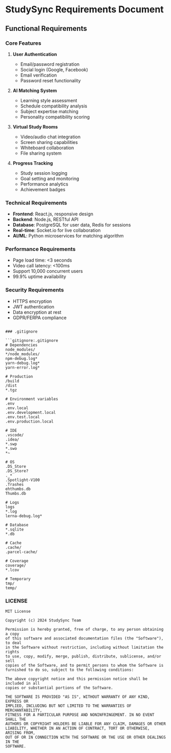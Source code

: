 # StudySync Requirements Document

## Functional Requirements

### Core Features
1. **User Authentication**
   - Email/password registration
   - Social login (Google, Facebook)
   - Email verification
   - Password reset functionality

2. **AI Matching System**
   - Learning style assessment
   - Schedule compatibility analysis
   - Subject expertise matching
   - Personality compatibility scoring

3. **Virtual Study Rooms**
   - Video/audio chat integration
   - Screen sharing capabilities
   - Whiteboard collaboration
   - File sharing system

4. **Progress Tracking**
   - Study session logging
   - Goal setting and monitoring
   - Performance analytics
   - Achievement badges

### Technical Requirements
- **Frontend**: React.js, responsive design
- **Backend**: Node.js, RESTful API
- **Database**: PostgreSQL for user data, Redis for sessions
- **Real-time**: Socket.io for live collaboration
- **AI/ML**: Python microservices for matching algorithm

### Performance Requirements
- Page load time: <3 seconds
- Video call latency: <100ms
- Support 10,000 concurrent users
- 99.9% uptime availability

### Security Requirements
- HTTPS encryption
- JWT authentication
- Data encryption at rest
- GDPR/FERPA compliance
```

### .gitignore

```gitignore:.gitignore
# Dependencies
node_modules/
*/node_modules/
npm-debug.log*
yarn-debug.log*
yarn-error.log*

# Production
/build
/dist
*.tgz

# Environment variables
.env
.env.local
.env.development.local
.env.test.local
.env.production.local

# IDE
.vscode/
.idea/
*.swp
*.swo
*~

# OS
.DS_Store
.DS_Store?
._*
.Spotlight-V100
.Trashes
ehthumbs.db
Thumbs.db

# Logs
logs
*.log
lerna-debug.log*

# Database
*.sqlite
*.db

# Cache
.cache/
.parcel-cache/

# Coverage
coverage/
*.lcov

# Temporary
tmp/
temp/
```

### LICENSE

```text:LICENSE
MIT License

Copyright (c) 2024 StudySync Team

Permission is hereby granted, free of charge, to any person obtaining a copy
of this software and associated documentation files (the "Software"), to deal
in the Software without restriction, including without limitation the rights
to use, copy, modify, merge, publish, distribute, sublicense, and/or sell
copies of the Software, and to permit persons to whom the Software is
furnished to do so, subject to the following conditions:

The above copyright notice and this permission notice shall be included in all
copies or substantial portions of the Software.

THE SOFTWARE IS PROVIDED "AS IS", WITHOUT WARRANTY OF ANY KIND, EXPRESS OR
IMPLIED, INCLUDING BUT NOT LIMITED TO THE WARRANTIES OF MERCHANTABILITY,
FITNESS FOR A PARTICULAR PURPOSE AND NONINFRINGEMENT. IN NO EVENT SHALL THE
AUTHORS OR COPYRIGHT HOLDERS BE LIABLE FOR ANY CLAIM, DAMAGES OR OTHER
LIABILITY, WHETHER IN AN ACTION OF CONTRACT, TORT OR OTHERWISE, ARISING FROM,
OUT OF OR IN CONNECTION WITH THE SOFTWARE OR THE USE OR OTHER DEALINGS IN THE
SOFTWARE.